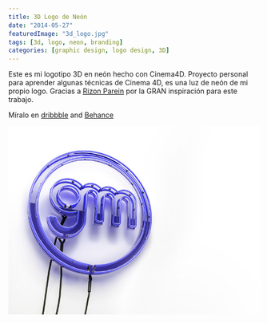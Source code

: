 ```yaml
---
title: 3D Logo de Neón
date: "2014-05-27"
featuredImage: "3d_logo.jpg"
tags: [3d, logo, neon, branding]
categories: [graphic design, logo design, 3D]
---
```


Este es mi logotipo 3D en neón hecho con Cinema4D.
Proyecto personal para aprender algunas técnicas de Cinema 4D, es una luz de neón de mi propio logo. Gracias a [Rizon Parein](https://www.behance.net/rizon) por la GRAN inspiración para este trabajo. 

Míralo en [dribbble](https://dribbble.com/shots/3763631-Hi-dribbble) and [Behance](https://www.behance.net/gallery/17188905/3D-Neon-Sign)

![Giu Magnani 3D Logo](3d_logo.jpg)
